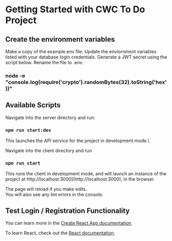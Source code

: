 # Getting Started with CWC To Do Project

## Create the environment variables

Make a copy of the example.env file.  Update the enviornment variables listed with your database login credentials.
Generate a JWT secret using the script below.  Rename the file to .env.

### node -e "console.log(require('crypto').randomBytes(32).toString('hex'))"

## Available Scripts

Navigate into the server directory and run:

### `npm run start:dev`

This launches the API service for the project in development mode.\

Navigate into the client directory and run 

### `npm run start`

This runs the client in development mode, and will launch an instance of the project at http://localhost:3000](http://localhost:3000), in the browser.

The page will reload if you make edits.\
You will also see any lint errors in the console.

## Test Login / Registration Functionality



You can learn more in the [Create React App documentation](https://facebook.github.io/create-react-app/docs/getting-started).

To learn React, check out the [React documentation](https://reactjs.org/).
